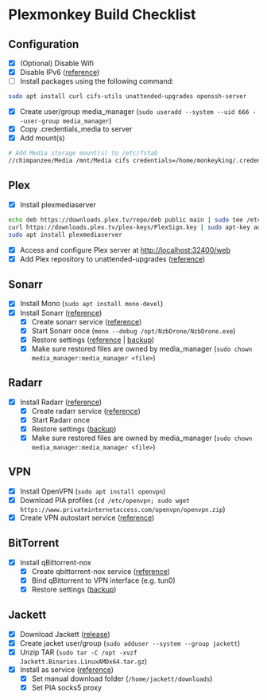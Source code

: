 # Plexmonkey Build Checklist

## Configuration

- [x] (Optional) Disable Wifi
- [x] Disable IPv6 ([reference](https://itsfoss.com/disable-ipv6-ubuntu-linux/))
- [ ] Install packages using the following command:

```bash
sudo apt install curl cifs-utils unattended-upgrades openssh-server
```

- [x] Create user/group media_manager (`sudo useradd --system --uid 666 --user-group media_manager`)
- [x] Copy .credentials_media to server
- [x] Add mount(s)

```bash
# Add Media storage mount(s) to /etc/fstab
//chimpanzee/Media /mnt/Media cifs credentials=/home/monkeyking/.credentials_media,vers=3.0,iocharset=utf8,sec=ntlmv2,cache=none,uid=666,gid=666,dir_mode=0777,file_mode=0777 0 0
```

## Plex

- [x] Install plexmediaserver

```bash
echo deb https://downloads.plex.tv/repo/deb public main | sudo tee /etc/apt/sources.list.d/plexmediaserver.list
curl https://downloads.plex.tv/plex-keys/PlexSign.key | sudo apt-key add -
sudo apt install plexmediaserver
```

- [x] Access and configure Plex server at <http://localhost:32400/web>
- [x] Add Plex repository to unattended-upgrades ([reference](https://askubuntu.com/questions/87849/how-to-enable-silent-automatic-updates-for-any-repository))

## Sonarr

- [x] Install Mono (`sudo apt install mono-devel`)
- [x] Install Sonarr ([reference](https://github.com/Sonarr/Sonarr/wiki/Installation#linux))
  - [x] Create sonarr service ([reference](https://github.com/Sonarr/Sonarr/wiki/Autostart-on-Linux))
  - [x] Start Sonarr once (`mono --debug /opt/NzbDrone/NzbDrone.exe`)
  - [x] Restore settings ([reference](https://github.com/Sonarr/Sonarr/wiki/Backup-and-Restore) | [backup](nzbdrone_backup_2019.12.27_14.38.28.zip))
  - [x] Make sure restored files are owned by media_manager (`sudo chown media_manager:media_manager <file>`)

## Radarr

- [x] Install Radarr ([reference](https://www.htpcguides.com/install-radarr-on-debian-8-jessie/))
  - [x] Create radarr service ([reference](https://www.smarthomebeginner.com/install-radarr-on-ubuntu/))
  - [x] Start Radarr once
  - [x] Restore settings ([backup](radarr_backup_2019.12.27_14.39.05.zip))
  - [x] Make sure restored files are owned by media_manager (`sudo chown media_manager:media_manager <file>`)

## VPN

- [x] Install OpenVPN (`sudo apt install openvpn`)
- [x] Download PIA profiles (`cd /etc/openvpn; sudo wget https://www.privateinternetaccess.com/openvpn/openvpn.zip`)
- [x] Create VPN autostart service ([reference](https://www.htpcguides.com/autoconnect-private-internet-access-vpn-boot-linux/))

## BitTorrent

- [x] Install qBittorrent-nox
  - [x] Create qbittorrent-nox service ([reference](https://www.linuxbabe.com/ubuntu/install-qbittorrent-ubuntu-18-04-desktop-server))
  - [x] Bind qBittorrent to VPN interface (e.g. tun0)
  - [x] Restore settings ([backup](qBittorrent.conf))

## Jackett

- [x] Download Jackett ([release](https://github.com/Jackett/Jackett/releases/download/v0.12.1099/Jackett.Binaries.LinuxAMDx64.tar.gz))
- [x] Create jacket user/group (`sudo adduser --system --group jackett`)
- [x] Unzip TAR (`sudo tar -C /opt -xvzf Jackett.Binaries.LinuxAMDx64.tar.gz`)
- [x] Install as service ([reference](vf75ec3ldf0b2sw5rkr54atyg2npxmj2))
  - [x] Set manual download folder (`/home/jackett/downloads`)
  - [x] Set PIA socks5 proxy
